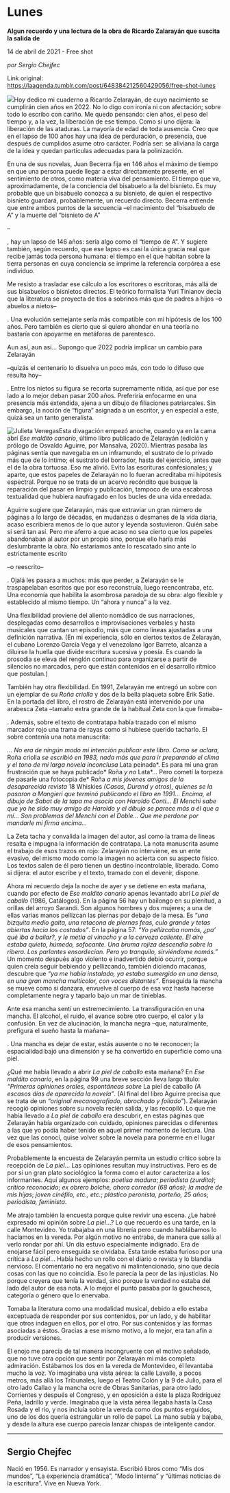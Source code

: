 # Lunes

**Algun recuerdo y una lectura de la obra de Ricardo Zalarayán que suscita la salida de**

14 de abril de 2021 - Free shot

_por Sergio Chejfec_

Link original: https://laagenda.tumblr.com/post/648384212560429056/free-shot-lunes

![](https://64.media.tumblr.com/2e8cc1b5060eae5e9ea8f4d0d31613b0/a640ed4af8d2d55e-61/s500x750/95e4658868362147b9d9535d8a406c6a006d2397.jpg)Hoy dedico
mi cuaderno a Ricardo Zelarayán, de cuyo nacimiento se cumplirán cien años en
2022. No lo digo con ironía ni con afectación; sobre todo lo escribo con cariño.
Me quedo pensando: cien años, el peso del tiempo y, a la vez, la liberación de
ese tiempo. Como si uno dijera: la liberación de las ataduras. La mayoría de
edad de toda ausencia. Creo que en el lapso de 100 años hay una idea de
perduración, o presencia, que después de cumplidos asume otro carácter. Podría
ser: se aliviana la carga de la idea y quedan partículas adecuadas para la
polinización.

En una de
sus novelas, Juan Becerra fija en 146 años el máximo de tiempo en que una
persona puede llegar a estar directamente presente, en el sentimiento de otros,
como materia viva del pensamiento. El tiempo que va, aproximadamente, de la
conciencia del bisabuelo a la del bisnieto. Es muy probable que un bisabuelo
conozca a su bisnieto, de quien el respectivo bisnieto guardará, probablemente,
un recuerdo directo. Becerra entiende que entre ambos puntos de la secuencia –el
nacimiento del “bisabuelo de A” y la muerte del “bisnieto de A”

–

, hay un lapso
de 146 años: sería algo como el “tiempo de A”. Y sugiere también, según
recuerdo, que ese lapso es casi la única gracia real que recibe jamás toda
persona humana: el tiempo en el que habitan sobre la tierra personas en cuya
conciencia se imprime la referencia corpórea a ese individuo. 

Me resisto
a trasladar ese cálculo a los escritores o escritoras, más allá de sus
bisabuelos o bisnietos directos. El teórico formalista Yuri Tinianov decía que
la literatura se proyecta de tíos a sobrinos más que de padres a hijos –o
abuelos a nietos–

. Una evolución semejante sería más compatible con mi hipótesis
de los 100 años. Pero también es cierto que si quiero ahondar en una teoría no
bastaría con apoyarme en metáforas de parentesco. 

Aun así,
aun así… Supongo que 2022 podría implicar un cambio para Zelarayán 

–quizás el
centenario lo disuelva un poco más, con todo lo difuso que resulta hoy–

. Entre
los nietos su figura se recorta supremamente nítida, así que por ese lado a lo
mejor deban pasar 200 años. Preferiría enfocarme en una presencia más extendida,
ajena a un dibujo de filiaciones patriarcales. Sin embargo, la noción de “figura”
asignada a un escritor, y en especial a este, quizá sea un tanto generalista.

![Julieta Venegas](https://64.media.tumblr.com/c3e51278c36c4a6254236a479bd76f79/a640ed4af8d2d55e-a8/s250x400/229d0020366ee0d113d2992b7c8da7cd580da1ee.jpg)Esta
divagación empezó anoche, cuando ya en la cama abrí *Ese maldito canario*,
último libro publicado de Zelarayán (edición y prólogo de Osvaldo Aguirre, por Mansalva,
2020). Mientras pasaba las páginas sentía que navegaba en un inframundo, el
sustrato de lo privado más que de lo íntimo; el sustrato del borrador, hasta
del ejercicio, antes que el de la obra tortuosa. Eso me alivió. Evito las
escrituras confesionales; y aparte, que estos papeles de Zelarayán no lo fueran
acreditaba mi hipótesis espectral. Porque no se trata de un acervo recóndito
que busque la reparación del pasar en limpio y publicación, tampoco de una escabrosa
textualidad que hubiera naufragado en los bucles de una vida enredada.

Aguirre
sugiere que Zelarayán, más que extraviar un gran número de páginas a lo largo
de décadas, en mudanzas o desmanes de la vida diaria, acaso escribiera menos de
lo que autor y leyenda sostuvieron. Quién sabe si será tan así. Pero me aferro
a que acaso no sea cierto que los papeles abandonaban al autor por un propio
sino, porque ello haría más deslumbrante la obra. No estaríamos ante lo
rescatado sino ante lo estrictamente escrito 

–o reescrito–

. Ojalá les pasara
a muchos: más que perder, a Zelarayán se le traspapelaban escritos que por eso reconstruía,
luego reencontraba, etc. Una economía que habilita la asombrosa paradoja de su
obra: algo flexible y establecido al mismo tiempo. Un “ahora y nunca” a la vez.


Una flexibilidad
proviene del aliento nomádico de sus narraciones, desplegadas como desarrollos e
improvisaciones verbales y hasta musicales que cantan un episodio, más que como
líneas ajustadas a una definición narrativa. (En mi experiencia, sólo en
ciertos textos de Zelarayán, el cubano Lorenzo García Vega y el venezolano Igor
Barreto, alcanza a diluirse la huella que divide escritura sucesiva y poesía.
Es cuando la prosodia se eleva del renglón continuo para organizarse a partir
de silencios no marcados, pero que están contenidos en el desarrollo rítmico que
postulan.)

También
hay otra flexibilidad. En 1991, Zelarayán me entregó un sobre con un ejemplar
de su *Roña criolla* y dos de la bella plaqueta
sobre Erik Satie. En la portada del libro, el rostro de Zelarayán está intervenido
por una arabesca Zeta –tamaño extra grande de la habitual Zeta con la que
firmaba–

. Además, sobre el texto de contratapa había trazado con el mismo marcador
rojo una trama de rayas como si hubiese querido tacharlo. El sobre contenía una
nota manuscrita:

*… No era de ningún modo mi intención publicar
este libro. Como se aclara,* Roña criolla *se escribió en 1983,
nada más que para ir preparando el clima y el tono de mi larga novela
inconclusa* Lata peinada*. Es para mí una gran
frustración que se haya publicado* Roña *y no* Lata*… Pero cometí la torpeza de pasarle
una fotocopia de* Roña *a mis jóvenes amigos de la
desaparecida revista* 18 Whiskies *(Casas, Durand y
otros), quienes se la pasaron a Mangieri que terminó publicando el libro en
1991… Encima, el dibujo de Sabat de la tapa me asocia con Haroldo Conti… El
Menchi sabe que yo he sido muy amigo de Haroldo y el dibujo se parece más a él
que a mí… Son problemas del Menchi con el Doble… Que me perdone por mandarle mi
firma encima…*

La Zeta tacha
y convalida la imagen del autor, así como la trama de líneas resalta e impugna la
información de contratapa. La nota manuscrita asume el trabajo de esos trazos
en rojo: Zelarayán no interviene, es un ente evasivo, del mismo modo como la
imagen no acierta con su aspecto físico. Los textos salen de él pero tienen un
destino incontrolable, liberado. Como si dijera: el autor escribe y el texto,
tramado con el devenir, dispone.  

Ahora mi
recuerdo deja la noche de ayer y se detiene en esta mañana, cuando por efecto
de *Ese maldito canario* apenas levantado abrí *La piel de caballo* (1986,
Catálogos). En la página 56 hay un bailongo en su plenitud, a orillas del
arroyo Sarandí. Son algunos hombres y dos mujeres; a una de ellas varias manos pellizcan
las piernas por debajo de la mesa. Es “*una bizquita medio gaita, una
retacona de piernas feas, culo grande y tetas abiertas hacia los costados”*.
En la página 57: *“Yo pellizcaba nomás, ¿pa’ qué iba a bailar?, y le metía al
vinacho y a la cerveza caliente. El aire estaba quieto, húmedo, sofocante. Una
bruma rojiza descendía sobre la ribera. Los parlantes ensordecían. Pero yo
tranquilo, sirviéndome nomás.”* Un momento después algo violento e inadvertido
debió ocurrir, porque quien creía seguir bebiendo y pellizcando, también diciendo
macanas, descubre que *“ya me había instalado, ya estaba sumergido en una
densa, en una gran mancha multicolor, con voces distantes”*. Enseguida la
mancha se mueve como si danzara, envuelve al cuerpo de esa voz hasta hacerse
completamente negra y taparlo bajo un mar de tinieblas.

Ante esa
mancha sentí un estremecimiento. La transfiguración en una mancha. El alcohol,
el ruido, el avance sobre otro cuerpo, el calor y la confusión. En vez de
alucinación, la mancha negra –que, naturalmente, prefigura el sueño hasta la
mañana–

. Una mancha es dejar de estar, estás ausente o no te reconocen; la
espacialidad bajó una dimensión y se ha convertido en superficie como una piel.

¿Qué me
había llevado a abrir *La piel de caballo* esta mañana? En *Ese maldito
canario*, en la página 99 una breve sección lleva largo título: *“Primeras
opiniones orales, espontáneas sobre* La piel de caballo *(A escasos días
de aparecida la novela”*. (Al final del libro Aguirre precisa que se trata
de un *“original mecanografiado, abrochado y foliado”*). Zelarayán recogió
opiniones sobre su novela recién salida, y las recopiló. Lo que me había
llevado a *La piel de caballo* era descubrir, en estas páginas que
Zelarayán había organizado con cuidado, opiniones parecidas o diferentes a las
que yo podía haber tenido en aquel primer momento de lectura. Una vez que las
conocí, quise volver sobre la novela para ponerme en el lugar de esos
pensamientos.

Probablemente
la encuesta de Zelarayán permita un estudio crítico sobre la recepción de *La
piel*… Las opiniones resultan muy instructivas. Pero es de por sí un gran
plato sociológico la forma como el autor caracteriza a los informantes. Aquí algunos
ejemplos: *poetisa madura*; *periodista (zurdito)*; *crítico
reconocido*; *ex obrero bolche, ahora corredor (68 años)*; *la madre
de mis hijas*; *joven cinéfilo, etc., etc.*; *plástico peronista,
porteño, 25 años*; *periodista, feminista*.

Me atrajo
también la encuesta porque quise revivir una escena. ¿Le habré expresado mi
opinión sobre *La piel*…? Lo que recuerdo es una tarde, en la calle
Montevideo. Yo trabajaba en una librería pero cuando hablábamos lo hacíamos en
la vereda. Por algún motivo no entraba, de manera que salía al verlo rondar por
ahí. Un día estuvo especialmente indignado. Era de enojarse fácil pero
enseguida se olvidaba. Esta tarde estaba furioso por una crítica a *La piel*…
Había hecho un rollo con el diario o revista y lo blandía nervioso. El
comentario no era negativo ni malintencionado, sino que decía cosas con las que
no coincidía. Eso le parecía la peor de las injusticias. No porque creyera que
tenía la verdad, sino porque la verdad no estaba del lado del autor de esa
nota. A lo mejor el punto pasaba por la gauchesca, categoría o género que lo
enervaba.

Tomaba la
literatura como una modalidad musical, debido a ello estaba exceptuada de
responder por sus contenidos, por un lado, y de habilitar que otros indaguen en
ellos, por el otro. Por sus contenidos y las formas asociadas a éstos. Gracias
a ese mismo motivo, a lo mejor, era tan afín a producir versiones.

El enojo
me parecía de tal manera incongruente con el motivo señalado, que no tuve otra
opción que sentir por Zelarayán mi más completa admiración. Estábamos los dos
en la vereda de Montevideo, él levantaba mucho la voz. Yo imaginaba una vista
aérea: la calle Lavalle, a pocos metros, más allá los Tribunales, luego el Teatro
Colón y la 9 de Julio, para el otro lado Callao y la mancha ocre de Obras
Sanitarias, para otro lado Corrientes y después el Congreso, y en oposición a
éste la plaza Rodríguez Peña, ladrillo y verde. Imaginaba que la vista aérea
llegaba hasta la Casa Rosada y el río, y nos incluía sobre la vereda como dos
puntos erguidos, uno de los dos quería estrangular un rollo de papel. La mano
subía y bajaba, y desde la altura ese cuerpo parecía lanzar chispas de
inteligente candor.



---

 Sergio Chejfec
---------------

 Nació en 1956. Es narrador y ensayista. Escribió libros como “Mis dos mundos”, “La experiencia dramática”, “Modo linterna” y “ültimas noticias de la escritura”. Vive en Nueva York.

